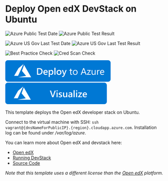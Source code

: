 # Deploy Open edX DevStack on Ubuntu

![Azure Public Test Date](https://azurequickstartsservice.blob.core.windows.net/badges/openedx-devstack-ubuntu/PublicLastTestDate.svg)
![Azure Public Test Result](https://azurequickstartsservice.blob.core.windows.net/badges/openedx-devstack-ubuntu/PublicDeployment.svg)

![Azure US Gov Last Test Date](https://azurequickstartsservice.blob.core.windows.net/badges/openedx-devstack-ubuntu/FairfaxLastTestDate.svg)
![Azure US Gov Last Test Result](https://azurequickstartsservice.blob.core.windows.net/badges/openedx-devstack-ubuntu/FairfaxDeployment.svg)

![Best Practice Check](https://azurequickstartsservice.blob.core.windows.net/badges/openedx-devstack-ubuntu/BestPracticeResult.svg)
![Cred Scan Check](https://azurequickstartsservice.blob.core.windows.net/badges/openedx-devstack-ubuntu/CredScanResult.svg)

[![Deploy To Azure](https://raw.githubusercontent.com/Azure/azure-quickstart-templates/master/1-CONTRIBUTION-GUIDE/images/deploytoazure.svg?sanitize=true)]("https://portal.azure.com/#create/Microsoft.Template/uri/https%3A%2F%2Fraw.githubusercontent.com%2FAzure%2Fazure-quickstart-templates%2Fmaster%2Fopenedx-devstack-ubuntu%2Fazuredeploy.json")  [![Visualize](https://raw.githubusercontent.com/Azure/azure-quickstart-templates/master/1-CONTRIBUTION-GUIDE/images/visualizebutton.svg?sanitize=true)]("http://armviz.io/#/?load=https%3A%2F%2Fraw.githubusercontent.com%2FAzure%2Fazure-quickstart-templates%2Fmaster%2Fopenedx-devstack-ubuntu%2Fazuredeploy.json")
    


    


This template deploys the Open edX developer stack on Ubuntu.

Connect to the virtual machine with SSH: `ssh vagrant@{dnsNameForPublicIP}.{region}.cloudapp.azure.com`. Installation log can be found under */var/log/azure*.

You can learn more about Open edX and devstack here:
- [Open edX](https://open.edx.org)
- [Running DevStack](https://openedx.atlassian.net/wiki/display/OpenOPS/Running+Devstack)
- [Source Code](https://github.com/edx/edx-platform)

*Note that this template uses a different license than the [Open edX](https://github.com/edx/edx-platform/blob/master/LICENSE) platform.*

